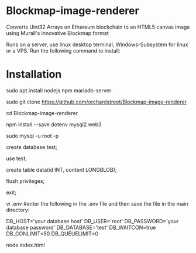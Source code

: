 # Blockmap-image-renderer
Converts Uint32 Arrays on Ethereum blockchain to an HTML5 canvas image using Murall's innovative Blockmap format

Runs on a server, use linux desktop terminal, Windows-Subsystem for linux or a VPS.  Run the following command to install:
# Installation
sudo apt install nodejs npm mariadb-server

sudo git clone https://github.com/orchardstreet/Blockmap-image-renderer

cd Blockmap-image-renderer

npm install --save dotenv mysql2 web3

sudo mysql -u root -p

create database test;

use test;

create table data(id INT, content LONGBLOB);

flush privileges;

exit;

vi .env   #enter the following in the .env file and then save the file in the main directory:

DB_HOST='your database host'
DB_USER='root'
DB_PASSWORD='your database password'
DB_DATABASE='test'
DB_WAITCON=true
DB_CONLIMIT=50
DB_QUEUELIMIT=0

node index.html
